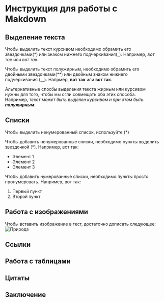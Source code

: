 # Инструкция для работы с Makdown

## Выделение текста

Чтобы выделить текст курсивом необходимо обрамить его звездочками(*) или знаком нижнего подчеркивания(_). Например, *вот так* или _вот так_.

Чтобы выделить текст полужирным, необходимо обрамить его двойными звездочками(**) или двойным знаком нижнего подчеркивания (__). Напрмер, **вот так** или __вот так__.

Альтернативные спосбы выделения текста жирным или курсивом нужны для того, чтобы мы огли совмещать оба этих способа. Например, _текст может быть выделен курсивом и при этом быть **полужирным**_.

## Списки
Чтобы выделить ненумерованный список, используйте (*)

Чтобы добавить ненумерованные списки, необходимо пункты выделить звездочкой (*). 
Например, вот так:
* Элемент 1
* Элемент 2
* Элемент 3

Чтобы добавить нумерованные списки, необходимо пункты просто пронумеровать. 
Например, вот так:
1. Первый пункт
2. Второй пункт

## Работа с изображениями

Чтобы вставить изображение в тест, достаточно дописать следующее:
![Природа](%D0%9F%D1%80%D0%B8%D1%80%D0%BE%D0%B4%D0%B0.jpg)

## Ссылки

## Работа с таблицами

## Цитаты 

## Заключение